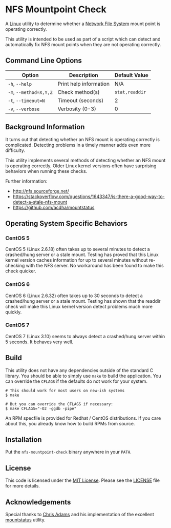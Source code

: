 # NFS Mountpoint Check

A [Linux](https://kernel.org/) utility to determine whether a
[Network File System](http://nfs.sourceforge.net/) mount point
is operating correctly.

This utility is intended to be used as part of a script which can detect and
automatically fix NFS mount points when they are not operating correctly.

## Command Line Options

| Option | Description | Default Value |
| --- | --- | --- |
| `-h`, `--help` | Print help information | N/A |
| `-m`, `--method=X,Y,Z` | Check method(s) | `stat,readdir` |
| `-t`, `--timeout=N` | Timeout (seconds) | 2 |
| `-v`, `--verbose` | Verbosity (0-3) | 0 |

## Background Information

It turns out that detecting whether an NFS mount is operating correctly is
complicated. Detecting problems in a timely manner adds even more difficulty.

This utility implements several methods of detecting whether an NFS mount is
operating correctly. Older Linux kernel versions often have surprising
behaviors when running these checks.

Further information:
- <http://nfs.sourceforge.net/>
- <https://stackoverflow.com/questions/1643347/is-there-a-good-way-to-detect-a-stale-nfs-mount>
- <https://github.com/acdha/mountstatus>

## Operating System Specific Behaviors

### CentOS 5

CentOS 5 (Linux 2.6.18) often takes up to several minutes to detect a
crashed/hung server or a stale mount. Testing has proved that this Linux kernel
version caches information for up to several minutes without re-checking with
the NFS server. No workaround has been found to make this check quicker.

### CentOS 6

CentOS 6 (Linux 2.6.32) often takes up to 30 seconds to detect a crashed/hung
server or a stale mount. Testing has shown that the readdir check will make
this Linux kernel version detect problems much more quickly.

### CentOS 7

CentOS 7 (Linux 3.10) seems to always detect a crashed/hung server within 5
seconds. It behaves very well.

## Build

This utility does not have any dependencies outside of the standard C library.
You should be able to simply use `make` to build the application. You can
override the `CFLAGS` if the defaults do not work for your system.

```
# This should work for most users on new-ish systems
$ make

# But you can override the CFLAGS if necessary:
$ make CFLAGS="-O2 -ggdb -pipe"
```

An RPM specfile is provided for Redhat / CentOS distributions. If you care
about this, you already know how to build RPMs from source.

## Installation

Put the `nfs-mountpoint-check` binary anywhere in your `PATH`.

## License

This code is licensed under the [MIT License](https://choosealicense.com/licenses/mit/).
Please see the [LICENSE](LICENSE) file for more details.

## Acknowledgements

Special thanks to [Chris Adams](https://github.com/acdha) and his
implementation of the excellent
[mountstatus](https://github.com/acdha/mountstatus/) utility.
